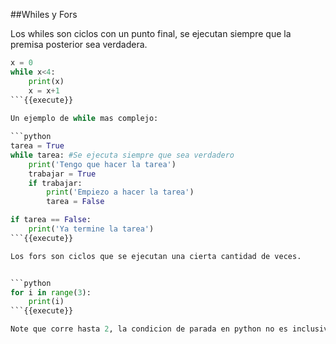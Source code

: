 ##Whiles y Fors

Los whiles son ciclos con un punto final, se ejecutan siempre que la premisa posterior sea verdadera.


```python
x = 0
while x<4:
    print(x)
    x = x+1
```{{execute}}
    
Un ejemplo de while mas complejo:

```python
tarea = True
while tarea: #Se ejecuta siempre que sea verdadero
    print('Tengo que hacer la tarea')
    trabajar = True
    if trabajar:
        print('Empiezo a hacer la tarea')
        tarea = False

if tarea == False:
    print('Ya termine la tarea')
```{{execute}}

Los fors son ciclos que se ejecutan una cierta cantidad de veces.


```python
for i in range(3):
    print(i)
```{{execute}}

Note que corre hasta 2, la condicion de parada en python no es inclusiva.

